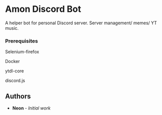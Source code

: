 # Amon Discord Bot

A helper bot for personal Discord server. Server management/ memes/ YT music.


### Prerequisites

Selenium-firefox

Docker

ytdl-core

discord.js

## Authors

* **Neon** - *Initial work* 
